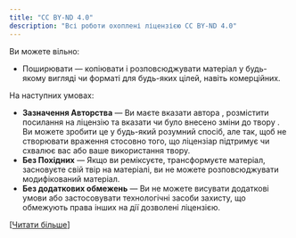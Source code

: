 ```yaml
---
title: "CC BY-ND 4.0"
description: "Всі роботи охоплені ліцензією CC BY-ND 4.0"
---
```


Ви можете вільно:
- Поширювати — копіювати і розповсюджувати матеріал у будь-якому вигляді чи форматі для будь-яких цілей, навіть комерційних.

На наступних умовах:
- **Зазначення Авторства** — Ви маєте вказати автора , розмістити посилання на ліцензію та вказати чи було внесено зміни до твору . Ви можете зробити це у будь-який розумний спосіб, але так, щоб не створювати враження стосовно того, що ліцензіар підтримує чи схвалює вас або ваше використання твору.
- **Без Похідних** — Якщо ви реміксуєте, трансформуєте матеріал, засновуєте свій твір на матеріалі, ви не можете розповсюджувати модифікований матеріал.
- **Без додаткових обмежень** — Ви не можете висувати додаткові умови або застосовувати технологічні засоби захисту, що обмежують права інших на дії дозволені ліцензією.

[[Читати більше](https://creativecommons.org/licenses/by-nd/4.0/deed.uk)]